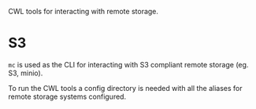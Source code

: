 CWL tools for interacting with remote storage.

# S3

`mc` is used as the CLI for interacting with S3 compliant remote storage (eg. S3, minio).

To run the CWL tools a config directory is needed with all the aliases for remote storage systems configured.

